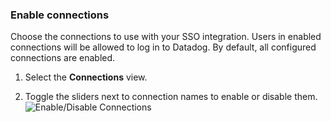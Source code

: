 ### Enable connections

Choose the connections to use with your SSO integration. Users in enabled connections will be allowed to log in to Datadog. By default, all configured connections are enabled.

1. Select the **Connections** view.

2. Toggle the sliders next to connection names to enable or disable them.
![Enable/Disable Connections](https://auth0.com/docs/media/articles/dashboard/sso-integrations/settings-connections-datadog.png)